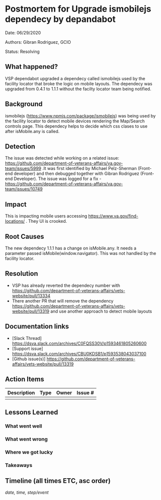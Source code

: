 # Postmortem for Upgrade ismobilejs dependecy by depandabot 

Date: 06/29/2020

Authors: Gibran Rodriguez, GCIO

Status: Resolving

## What happened?
VSP dependabot upgraded a dependecy called ismobilejs used by the facility locator that broke the logic on mobile layouts. The dependecy was upgraded from 0.4.1 to 1.1.1 without the facilty locator team being notified. 

## Background
ismobilejs (https://www.npmjs.com/package/ismobilejs) was being used by the facility locator to detect mobile devices rendering the Map/Search controls page. This dependecy helps to decide which css clases to use after isMobile.any is called.


## Detection
The issue was detected while working on a related issue: https://github.com/department-of-veterans-affairs/va.gov-team/issues/5999 .It was first identified by Michael Pelz-Sherman (Front-end developer) and then debugged together with Gibran Rodriguez (Front-end Developer). The issue was logged for a fix -https://github.com/department-of-veterans-affairs/va.gov-team/issues/10749

## Impact
This is impacting mobile users accessing https://www.va.gov/find-locations/ . They UI is crooked.

## Root Causes
The new dependecy 1.1.1 has a change on isMobile.any. It needs a parameter passed isMobile(window.navigator). This was not handled by the facility locator.

## Resolution
- VSP has already reverted the dependecy number with https://github.com/department-of-veterans-affairs/vets-website/pull/13334
- There another PR that will remove the dependency https://github.com/department-of-veterans-affairs/vets-website/pull/13319 and use another approach to detect mobile layouts 


## Documentation links
- [Slack Thread] https://dsva.slack.com/archives/C0FQSS30V/p1593461805260600
- [Support issue] https://dsva.slack.com/archives/CBU0KDSB1/p1593538043037100
- [Github issue(s)] https://github.com/department-of-veterans-affairs/vets-website/pull/13319


## Action Items

| Description                    | Type    | Owner        | Issue # |
| ------------------------------ | ------- | ------------ | ------- |
| | | | |

## Lessons Learned

### What went well

### What went wrong

### Where we got lucky

### Takeaways

## Timeline (all times ETC, asc order)
_date, time, step/event_
